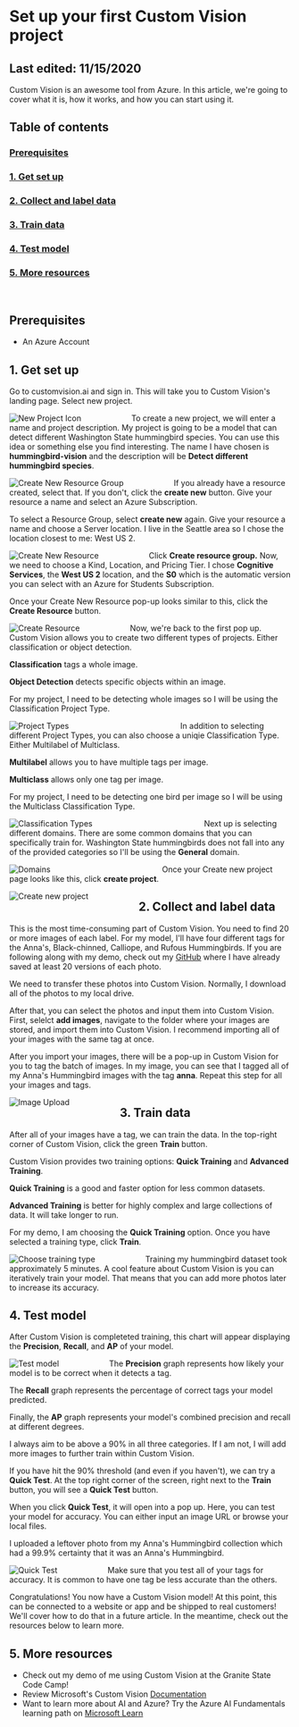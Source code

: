 # Set up your first Custom Vision project
## Last edited: 11/15/2020

Custom Vision is an awesome tool from Azure. In this article, we're going to cover what it is, how it works, and how you can start using it.

## Table of contents

### [Prerequisites](#prerequisites)

### [1. Get set up](#setup)

### [2. Collect and label data](#label)

### [3. Train data](#train)

### [4. Test model](#test)

### [5. More resources](#resources)

<br />

## <a name='prerequisites'>Prerequisites</a>

- An Azure Account

## <a name='setup'>1. Get set up</a>

Go to customvision.ai and sign in. This will take you to Custom Vision's landing page. Select new project.

<img
  src="/documentation/newproject.png"
  alt="New Project Icon"
  style="float: left; margin-right: 90px;"
/>

To create a new project, we will enter a name and project description. My project is going to be a model that can detect different Washington State hummingbird species. You can use this idea or something else you find interesting. The name I have chosen is **hummingbird-vision** and the description will be **Detect different hummingbird species**.

<img
  src="/documentation/name.png"
  alt="Create New Resource Group"
  style="float: left; margin-right: 90px;"
/>

If you already have a resource created, select that. If you don't, click the **create new** button. Give your resource a name and select an Azure Subscription.

To select a Resource Group, select **create new** again. Give your resource a name and choose a Server location. I live in the Seattle area so I chose the location closest to me: West US 2.

<img
  src="/documentation/createNewResource.png"
  alt="Create New Resource"
  style="float: left; margin-right: 90px;"
/>

Click **Create resource group.** Now, we need to choose a Kind, Location, and Pricing Tier. I chose **Cognitive Services**, the **West US 2** location, and the **S0** which is the automatic version you can select with an Azure for Students Subscription.

Once your Create New Resource pop-up looks similar to this, click the **Create Resource** button.

<img
  src="/documentation/createResource.png"
  alt="Create Resource"
  style="float: left; margin-right: 90px;"
/>

Now, we're back to the first pop up. Custom Vision allows you to create two different types of projects. Either classification or object detection.

**Classification** tags a whole image.

**Object Detection** detects specific objects within an image.

For my project, I need to be detecting whole images so I will be using the Classification Project Type.

<img
  src="/documentation/projectType.png"
  alt="Project Types"
  style="float: left; margin-right: 200px;"
/>

In addition to selecting different Project Types, you can also choose a uniqie Classification Type. Either Multilabel of Multiclass.

**Multilabel** allows you to have multiple tags per image.

**Multiclass** allows only one tag per image.

For my project, I need to be detecting one bird per image so I will be using the Multiclass Classification Type.

<img
  src="/documentation/classificationType.png"
  alt="Classification Types"
  style="float: left; margin-right: 200px;"
/>

Next up is selecting different domains. There are some common domains that you can specifically train for. Washington State hummingbirds does not fall into any of the provided categories so I'll be using the **General** domain.

<img
  src="/documentation/domain.png"
  alt="Domains"
  style="float: left; margin-right: 200px;"
/>

Once your Create new project page looks like this, click **create project**.

<img
  src="/documentation/createNewProject.png"
  alt="Create new project"
  style="float: left; margin-right: 90px;"
/>

## <a name='label'>2. Collect and label data</a>

This is the most time-consuming part of Custom Vision. You need to find 20 or more images of each label. For my model, I'll have four different tags for the Anna's, Black-chinned, Calliope, and Rufous Hummingbirds. If you are following along with my demo, check out my <a href="https://github.com/LocksleyLK/set-up-your-first-Custom-Vision-project" target="_blank">GitHub</a> where I have already saved at least 20 versions of each photo.

We need to transfer these photos into Custom Vision. Normally, I download all of the photos to my local drive.

After that, you can select the photos and input them into Custom Vision. First, selelct **add images**, navigate to the folder where your images are stored, and import them into Custom Vision. I recommend importing all of your images with the same tag at once.

After you import your images, there will be a pop-up in Custom Vision for you to tag the batch of images. In my image, you can see that I tagged all of my Anna's Hummingbird images with the tag **anna**. Repeat this step for all your images and tags.

<img
  src="/documentation/tagImages.png"
  alt="Image Upload"
  style="float: left; margin-right: 90px;"
/>

## <a name='train'>3. Train data</a>

After all of your images have a tag, we can train the data. In the top-right corner of Custom Vision, click the green **Train** button.

Custom Vision provides two training options: **Quick Training** and **Advanced Training**.

**Quick Training** is a good and faster option for less common datasets.

**Advanced Training** is better for highly complex and large collections of data. It will take longer to run.

For my demo, I am choosing the **Quick Training** option. Once you have selected a training type, click **Train**.

<img
  src="/documentation/train.png"
  alt="Choose training type"
  style="float: left; margin-right: 90px;"
/>

Training my hummingbird dataset took approximately 5 minutes. A cool feature about Custom Vision is you can iteratively train your model. That means that you can add more photos later to increase its accuracy.

## <a name='test'>4. Test model</a>

After Custom Vision is completeted training, this chart will appear displaying the **Precision**, **Recall**, and **AP** of your model.

<img
  src="/documentation/data.png"
  alt="Test model"
  style="float: left; margin-right: 90px;"
/>

The **Precision** graph represents how likely your model is to be correct when it detects a tag.

The **Recall** graph represents the percentage of correct tags your model predicted.

Finally, the **AP** graph represents your model's combined precision and recall at different degrees.

I always aim to be above a 90% in all three categories. If I am not, I will add more images to further train within Custom Vision.

If you have hit the 90% threshold (and even if you haven't), we can try a **Quick Test**. At the top right corner of the screen, right next to the **Train** button, you will see a **Quick Test** button.

When you click **Quick Test**, it will open into a pop up. Here, you can test your model for accuracy. You can either input an image URL or browse your local files.

I uploaded a leftover photo from my Anna's Hummingbird collection which had a 99.9% certainty that it was an Anna's Hummingbird.

<img
  src="/documentation/quickTest.png"
  alt="Quick Test"
  style="float: left; margin-right: 90px;"
/>

Make sure that you test all of your tags for accuracy. It is common to have one tag be less accurate than the others.

Congratulations! You now have a Custom Vision model! At this point, this can be connected to a website or app and be shipped to real customers! We'll cover how to do that in a future article. In the meantime, check out the resources below to learn more.

## <a name='resources'>5. More resources</a>

- Check out my demo of me using Custom Vision at the Granite State Code Camp!
- Review Microsoft's Custom Vision <a href="https://docs.microsoft.com/en-us/azure/cognitive-services/custom-vision-service/" target="_blank">Documentation</a>
- Want to learn more about AI and Azure? Try the Azure AI Fundamentals learning path on <a href="https://docs.microsoft.com/en-us/learn/certifications/azure-ai-fundamentals" target="_blank">Microsoft Learn</a>
